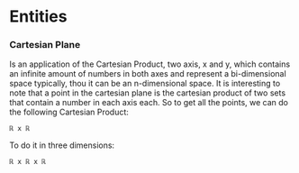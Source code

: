# Entities


### Cartesian Plane
Is an application of the Cartesian Product, two axis, x and y, which contains an infinite amount of numbers in both axes and represent a bi-dimensional space typically, thou it can be an n-dimensional space. It is interesting to note that a point in the cartesian plane is the cartesian product of two sets that contain a number in each axis each. So to get all the points, we can do the following Cartesian Product:
```
ℝ x ℝ
```
To do it in three dimensions:
```
ℝ x ℝ x ℝ
```